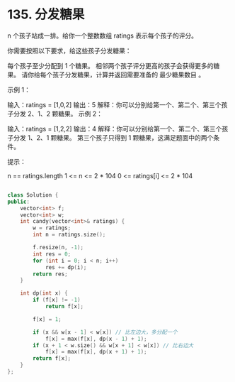 # 135. 分发糖果

n 个孩子站成一排。给你一个整数数组 ratings 表示每个孩子的评分。

你需要按照以下要求，给这些孩子分发糖果：

每个孩子至少分配到 1 个糖果。
相邻两个孩子评分更高的孩子会获得更多的糖果。
请你给每个孩子分发糖果，计算并返回需要准备的 最少糖果数目 。

 

示例 1：

输入：ratings = [1,0,2]
输出：5
解释：你可以分别给第一个、第二个、第三个孩子分发 2、1、2 颗糖果。
示例 2：

输入：ratings = [1,2,2]
输出：4
解释：你可以分别给第一个、第二个、第三个孩子分发 1、2、1 颗糖果。
     第三个孩子只得到 1 颗糖果，这满足题面中的两个条件。
 

提示：

n == ratings.length
1 <= n <= 2 * 104
0 <= ratings[i] <= 2 * 104


```cpp

class Solution {
public:
    vector<int> f;
    vector<int> w;
    int candy(vector<int>& ratings) {
        w = ratings;
        int n = ratings.size();

        f.resize(n, -1);
        int res = 0;
        for (int i = 0; i < n; i++)
            res += dp(i);
        return res;
    }

    int dp(int x) {
        if (f[x] != -1)
            return f[x];

        f[x] = 1;

        if (x && w[x - 1] < w[x]) // 比左边大，多分配一个
            f[x] = max(f[x], dp(x - 1) + 1);
        if (x + 1 < w.size() && w[x + 1] < w[x]) // 比右边大
            f[x] = max(f[x], dp(x + 1) + 1);
        return f[x];
    }
};

```